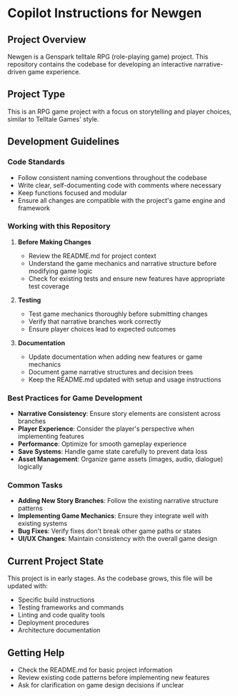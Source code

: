 # Copilot Instructions for Newgen

## Project Overview

Newgen is a Genspark telltale RPG (role-playing game) project. This repository contains the codebase for developing an interactive narrative-driven game experience.

## Project Type

This is an RPG game project with a focus on storytelling and player choices, similar to Telltale Games' style.

## Development Guidelines

### Code Standards

- Follow consistent naming conventions throughout the codebase
- Write clear, self-documenting code with comments where necessary
- Keep functions focused and modular
- Ensure all changes are compatible with the project's game engine and framework

### Working with this Repository

1. **Before Making Changes**
   - Review the README.md for project context
   - Understand the game mechanics and narrative structure before modifying game logic
   - Check for existing tests and ensure new features have appropriate test coverage

2. **Testing**
   - Test game mechanics thoroughly before submitting changes
   - Verify that narrative branches work correctly
   - Ensure player choices lead to expected outcomes

3. **Documentation**
   - Update documentation when adding new features or game mechanics
   - Document game narrative structures and decision trees
   - Keep the README.md updated with setup and usage instructions

### Best Practices for Game Development

- **Narrative Consistency**: Ensure story elements are consistent across branches
- **Player Experience**: Consider the player's perspective when implementing features
- **Performance**: Optimize for smooth gameplay experience
- **Save Systems**: Handle game state carefully to prevent data loss
- **Asset Management**: Organize game assets (images, audio, dialogue) logically

### Common Tasks

- **Adding New Story Branches**: Follow the existing narrative structure patterns
- **Implementing Game Mechanics**: Ensure they integrate well with existing systems
- **Bug Fixes**: Verify fixes don't break other game paths or states
- **UI/UX Changes**: Maintain consistency with the overall game design

## Current Project State

This project is in early stages. As the codebase grows, this file will be updated with:
- Specific build instructions
- Testing frameworks and commands
- Linting and code quality tools
- Deployment procedures
- Architecture documentation

## Getting Help

- Check the README.md for basic project information
- Review existing code patterns before implementing new features
- Ask for clarification on game design decisions if unclear

